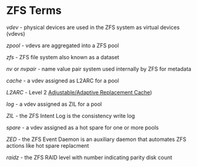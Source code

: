 # ZFS Terms

_vdev_ - physical devices are used in the ZFS system as virtual devices (vdevs)

_zpool_ - vdevs are aggregated into a ZFS pool

_zfs_ - ZFS file system also known as a dataset

_nv_ or _nvpair_ - name value pair system used internally by ZFS for metadata

_cache_ - a vdev assigned as L2ARC for a pool

_L2ARC_ - Level 2 [Adjustable/Adaptive Replacement Cache](https://en.wikipedia.org/wiki/Adaptive_replacement_cache))

_log_ - a vdev assigned as ZIL for a pool

_ZIL_ - the ZFS Intent Log is the consistency write log

_spare_ - a vdev assigned as a hot spare for one or more pools

_ZED_ - the ZFS Event Daemon is an auxiliary daemon that automates ZFS actions like hot spare replacment

_raidz<n>_ - the ZFS RAID level with number indicating parity disk count
